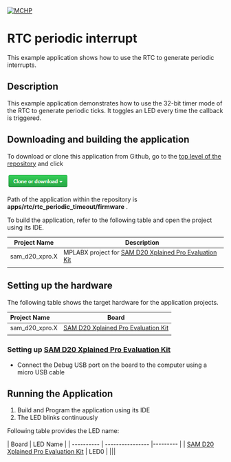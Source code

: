 [![MCHP](https://www.microchip.com/ResourcePackages/Microchip/assets/dist/images/logo.png)](https://www.microchip.com)

# RTC periodic interrupt

This example application shows how to use the RTC to generate periodic interrupts.

## Description

This example application demonstrates how to use the 32-bit timer mode of the RTC to generate periodic ticks. It toggles an LED every time the callback is triggered.

## Downloading and building the application

To download or clone this application from Github, go to the [top level of the repository](https://github.com/Microchip-MPLAB-Harmony/csp_apps_sam_d20) and click

![clone](../../../docs/images/clone.png)

Path of the application within the repository is **apps/rtc/rtc_periodic_timeout/firmware** .

To build the application, refer to the following table and open the project using its IDE.

| Project Name      | Description                                    |
| ----------------- | ---------------------------------------------- |
| sam_d20_xpro.X | MPLABX project for [SAM D20 Xplained Pro Evaluation Kit](https://www.microchip.com/developmenttools/ProductDetails/ATSAMD20-XPRO) |
|||

## Setting up the hardware

The following table shows the target hardware for the application projects.

| Project Name| Board|
|:---------|:---------:|
| sam_d20_xpro.X | [SAM D20 Xplained Pro Evaluation Kit](https://www.microchip.com/developmenttools/ProductDetails/ATSAMD20-XPRO)
|||

### Setting up [SAM D20 Xplained Pro Evaluation Kit](https://www.microchip.com/developmenttools/ProductDetails/ATSAMD20-XPRO)

- Connect the Debug USB port on the board to the computer using a micro USB cable

## Running the Application

1. Build and Program the application using its IDE
2. The LED blinks continuously

Following table provides the LED name:

| Board      | LED Name |
| ---------- | ---------------- |--------- |
| [SAM D20 Xplained Pro Evaluation Kit](https://www.microchip.com/developmenttools/ProductDetails/ATSAMD20-XPRO) | LED0 |
|||
